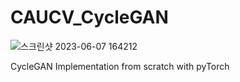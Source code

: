 # CAUCV_CycleGAN

![스크린샷 2023-06-07 164212](https://github.com/ArfiTech/CAUCV_CycleGAN/assets/60423885/07becb0a-3366-4a1a-b98a-6cf80bb928d7)

CycleGAN Implementation from scratch with pyTorch

